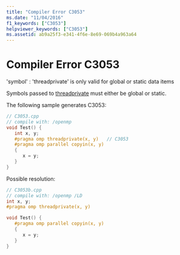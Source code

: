 ```yaml
---
title: "Compiler Error C3053"
ms.date: "11/04/2016"
f1_keywords: ["C3053"]
helpviewer_keywords: ["C3053"]
ms.assetid: ab9a25f3-e341-4f6e-8e69-069b4a963a64
---
```

# Compiler Error C3053

'symbol' : 'threadprivate' is only valid for global or static data items

Symbols passed to [threadprivate](../../parallel/openmp/reference/openmp-directives.md#threadprivate) must either be global or static.

The following sample generates C3053:

```cpp
// C3053.cpp
// compile with: /openmp
void Test() {
   int x, y;
   #pragma omp threadprivate(x, y)   // C3053
   #pragma omp parallel copyin(x, y)
   {
      x = y;
   }
}
```

Possible resolution:

```cpp
// C3053b.cpp
// compile with: /openmp /LD
int x, y;
#pragma omp threadprivate(x, y)

void Test() {
   #pragma omp parallel copyin(x, y)
   {
      x = y;
   }
}
```
